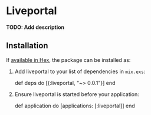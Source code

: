 # Liveportal

**TODO: Add description**

## Installation

If [available in Hex](https://hex.pm/docs/publish), the package can be installed as:

  1. Add liveportal to your list of dependencies in `mix.exs`:

        def deps do
          [{:liveportal, "~> 0.0.1"}]
        end

  2. Ensure liveportal is started before your application:

        def application do
          [applications: [:liveportal]]
        end
